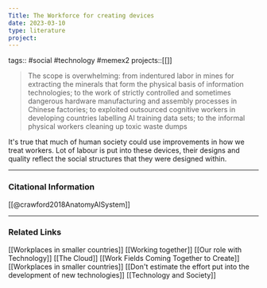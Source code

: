 ```yaml
---
Title: The Workforce for creating devices
date: 2023-03-10
type: literature
project:
---
```

tags:: #social #technology #memex2
projects::[[]]

> The scope is overwhelming: from indentured labor in mines for extracting the minerals that form the physical basis of information technologies; to the work of strictly controlled and sometimes dangerous hardware manufacturing and assembly processes in Chinese factories; to exploited outsourced cognitive workers in developing countries labelling AI training data sets; to the informal physical workers cleaning up toxic waste dumps

It's true that much of human society could use improvements in how we treat workers. Lot of labour is put into these devices, their designs and quality reflect the social structures that they were designed within.

---
### Citational Information

[[@crawford2018AnatomyAISystem]]

---

### Related Links

[[Workplaces in smaller countries]]
[[Working together]]
[[Our role with Technology]]
[[The Cloud]]
[[Work Fields Coming Together to Create]]
[[Workplaces in smaller countries]]
[[Don't estimate the effort put into the development of new technologies]]
[[Technology and Society]]
